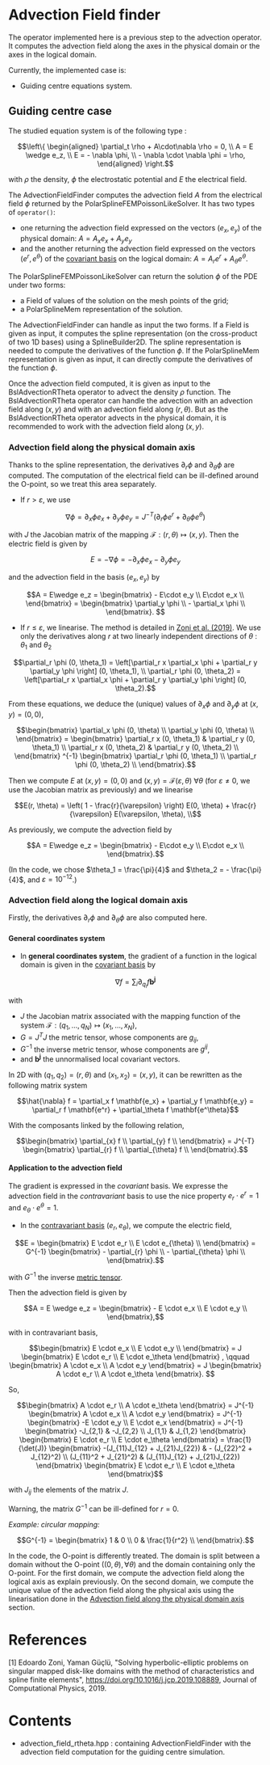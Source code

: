 # Advection Field finder


The operator implemented here is a previous step to the advection operator. 
It computes the advection field along the axes in the physical domain or the axes in the logical domain.

Currently, the implemented case is:
* Guiding centre equations system.


## Guiding centre case

The studied equation system is of the following type : 
```math
\left\{
\begin{aligned}
\partial_t \rho + A\cdot\nabla \rho = 0, \\
A = E \wedge e_z, \\
E = - \nabla  \phi, \\
- \nabla \cdot \nabla \phi = \rho,
\end{aligned}
\right.
```

with $`\rho`$ the density, $`\phi`$ the electrostatic potential and $`E`$ the electrical field. 

The AdvectionFieldFinder computes the advection field $`A`$ from the electrical field $`\phi`$ returned by the PolarSplineFEMPoissonLikeSolver. 
It has two types of `operator()`: 
* one returning the advection field expressed on the vectors $`(e_x, e_y)`$ of the physical domain: $`A = A_x e_x + A_y e_y`$
* and the another returning the advection field expressed on the vectors $`(e^r, e^\theta)`$ of the [covariant basis](#docs_mathematical_and_physical_conventions) on the logical domain: $`A = A_r e^r + A_\theta e^\theta`$. 

The PolarSplineFEMPoissonLikeSolver can return the solution $`\phi`$ of the PDE under two forms:
* a Field of values of the solution on the mesh points of the grid; 
* a PolarSplineMem representation of the solution. 

The AdvectionFieldFinder can handle as input the two forms. 
If a Field is given as input, it computes the spline representation (on the cross-product of two 1D bases) using a SplineBuilder2D. 
The spline representation is needed to compute the derivatives of the function $`\phi`$. 
If the PolarSplineMem representation is given as input, it can directly compute the derivatives of the function $`\phi`$. 

Once the advection field computed, it is given as input to the BslAdvectionRTheta operator to advect the density $`\rho`$ function. 
The BslAdvectionRTheta operator can handle the advection with an advection field along $`(x,y)`$ and with an advection field along $`(r,\theta)`$. 
But as the BslAdvectionRTheta operator advects in the physical domain, it is recommended to work with the advection field along $`(x,y)`$.


### Advection field along the physical domain axis 

Thanks to the spline representation, the derivatives $`\partial_r \phi`$ and $`\partial_\theta \phi`$ are computed. 
The computation of the electrical field can be ill-defined around the O-point, so we treat this area separately. 

* If $`r > \varepsilon`$, we use 
```math
\nabla \phi
= \partial_x \phi e_x + \partial_y \phi e_y 
= J^{-T} (\partial_r \phi e^r + \partial_\theta \phi e^\theta) 
```

with $`J`$  the Jacobian matrix of the mapping $`\mathcal{F}: (r,\theta)\mapsto(x,y)`$. Then the electric field is given by 
```math
E = -\nabla \phi
= - \partial_x \phi e_x - \partial_y \phi e_y 
```

and the advection field in the basis $`(e_x, e_y)`$ by
```math
A = E\wedge e_z 
= 
\begin{bmatrix}
    - E\cdot e_y  \\
      E\cdot e_x  \\
\end{bmatrix} 
= 
\begin{bmatrix}
    \partial_y \phi \\
    - \partial_x \phi \\
\end{bmatrix}. 
```

* If $`r \leq \varepsilon`$, we linearise. The method is detailed in [Zoni et al. (2019)](#zoni). We use only the derivatives along $`r`$ at two linearly independent directions of $`\theta`$ : $`\theta_1`$ and $`\theta_2`$
```math
\partial_r \phi (0, \theta_1) = \left[\partial_r x  \partial_x \phi + \partial_r y  \partial_y \phi \right] (0, \theta_1), \\
\partial_r \phi (0, \theta_2) = \left[\partial_r x  \partial_x \phi + \partial_r y  \partial_y \phi \right] (0, \theta_2).
```

From these equations, we deduce the (unique) values of $`\partial_x\phi`$ and $`\partial_y\phi`$ at $`(x,y) = (0,0)`$,

```math
\begin{bmatrix}
    \partial_x \phi (0, \theta) \\
    \partial_y \phi (0, \theta) \\
\end{bmatrix}
 = 
 \begin{bmatrix}
    \partial_r x (0, \theta_1)  & \partial_r y (0, \theta_1) \\
    \partial_r x (0, \theta_2)  & \partial_r y (0, \theta_2) \\
\end{bmatrix} ^{-1}
\begin{bmatrix}
    \partial_r \phi (0, \theta_1)  \\
   \partial_r \phi (0, \theta_2) \\
\end{bmatrix}.
```

Then we compute $`E`$ at $`(x,y) = (0,0)`$ and $`(x,y) = \mathcal{F}(\varepsilon,\theta)`$ $`\forall \theta`$ (for $`\varepsilon\neq 0`$, we use the Jacobian matrix as previously) and we linearise

```math
E(r, \theta) = \left( 1 - \frac{r}{\varepsilon} \right)  E(0, \theta) + \frac{r}{\varepsilon} E(\varepsilon, \theta), \\
```

As previously, we compute the advection field by 
```math
A = E\wedge e_z 
= 
\begin{bmatrix}
    - E\cdot e_y  \\
      E\cdot e_x  \\
\end{bmatrix}.
```

(In the code, we chose $`\theta_1 = \frac{\pi}{4}`$ and $`\theta_2  = - \frac{\pi}{4}`$, and $\varepsilon = 10^{-12}$.)


### Advection field along the logical domain axis

Firstly, the derivatives $`\partial_r \phi`$ and $`\partial_\theta \phi`$ are also computed here. 

#### General coordinates system 
* In **general coordinates system**, the gradient of a function in the logical domain is given in the [covariant basis](#docs_mathematical_and_physical_conventions) by 

```math
\nabla f = \sum_i \partial_{q_i} f \mathbf{b^j}
```

with 
* $`J`$ the Jacobian matrix associated with the mapping function of the system $`\mathcal{F}:(q_1,..., q_N)\mapsto(x_1, ..., x_N)`$, 
* $`G = J^T J`$ the metric tensor, whose components are $`g_{ij}`$,  
* $`G^{-1}`$ the inverse metric tensor, whose components are $`g^{ij}`$, 
* and $`\mathbf{b^j}`$ the unnormalised local covariant vectors. 

In 2D with $`(q_1, q_2) = (r,\theta)`$ and $`(x_1, x_2) = (x,y)`$, it can be rewritten as the following matrix system 
```math
\hat{\nabla} f 
= \partial_x f \mathbf{e_x} + \partial_y f \mathbf{e_y}
= \partial_r f \mathbf{e^r} + \partial_\theta f \mathbf{e^\theta}
```

With the composants linked by the following relation, 
```math
\begin{bmatrix}
    \partial_{x} f \\
    \partial_{y} f \\
\end{bmatrix}
= 
J^{-T}
\begin{bmatrix}
    \partial_{r} f \\
    \partial_{\theta} f \\
\end{bmatrix}.
```


#### Application to the advection field
The gradient is expressed in the *covariant* basis. We expresse the advection field in the *contravariant* basis to use the nice property $`e_r\cdot e^r = 1`$ and $`e_\theta\cdot e^\theta = 1`$. 
* In the [contravariant basis](#docs_mathematical_and_physical_coneventions) $`(e_r, e_\theta)`$, 
we compute the electric field,
```math
E
= 
\begin{bmatrix}
    E \cdot e_r \\
    E \cdot e_{\theta} \\
\end{bmatrix}
= 
G^{-1}
\begin{bmatrix}
    - \partial_{r} \phi \\
    - \partial_{\theta} \phi \\
\end{bmatrix}.
```

with $`G^{-1}`$ the inverse [metric tensor](#docs_mathematical_and_physical_coneventions__Metric_tensor). 

Then the advection field is given by 
```math
A = E \wedge e_z = 
\begin{bmatrix}
    - E \cdot e_x \\
      E \cdot e_y \\
\end{bmatrix},
```

with in contravariant basis, 
```math
\begin{bmatrix}
    E \cdot e_x \\
    E \cdot e_y \\
\end{bmatrix}
= 
J
\begin{bmatrix}
    E \cdot e_r \\
    E \cdot e_\theta
\end{bmatrix} ,
\qquad
\begin{bmatrix}
    A \cdot e_x \\
    A \cdot e_y
\end{bmatrix}
= 
J
\begin{bmatrix}
    A \cdot e_r \\
    A \cdot e_\theta
\end{bmatrix}. 
```

So, 
```math
\begin{bmatrix}
    A \cdot e_r \\
    A \cdot e_\theta
\end{bmatrix}
= J^{-1}
\begin{bmatrix}
    A \cdot e_x \\
    A \cdot e_y
\end{bmatrix}
= J^{-1}
\begin{bmatrix}
    -E \cdot e_y \\
     E \cdot e_x
\end{bmatrix}
= J^{-1}
\begin{bmatrix}
    -J_{2,1} & -J_{2,2} \\
    J_{1,1} & J_{1,2}
\end{bmatrix}
\begin{bmatrix}
    E \cdot e_r \\
    E \cdot e_\theta
\end{bmatrix}
= \frac{1}{\det(J)}
\begin{bmatrix}
    -(J_{11}J_{12} + J_{21}J_{22}) &  - (J_{22}^2 + J_{12}^2) \\
    (J_{11}^2 + J_{21}^2)          & (J_{11}J_{12} + J_{21}J_{22})
\end{bmatrix}
\begin{bmatrix}
    E \cdot e_r \\
    E \cdot e_\theta
\end{bmatrix}
```

with $`J_{ij}`$ the elements of the matrix *J*. 

Warning, the matrix $`G^{-1}`$ can be ill-defined for $r = 0$. 

*Example: circular mapping:* 
```math
G^{-1}
= 
\begin{bmatrix}
    1 & 0 \\
    0 & \frac{1}{r^2} \\
\end{bmatrix}.
```

In the code, the O-point is differently treated. The domain is split between a domain without the O-point ($`(0,\theta), \forall \theta`$) and the domain containing only the O-point. For the first domain, we compute the advection field along the logical axis as explain previously. On the second domain, we compute the unique value of the advection field along the physical axis using the linearisation done in the [Advection field along the physical domain axis](#src_geometryRTheta_advection_field__Guiding_centre_case) section.



# References 

<a name="zoni"></a> [1] Edoardo Zoni, Yaman Güçlü, "Solving hyperbolic-elliptic problems on singular mapped disk-like domains with the 
method of characteristics and spline finite elements", https://doi.org/10.1016/j.jcp.2019.108889, Journal of Computational Physics, 2019.


# Contents

* advection\_field\_rtheta.hpp : containing AdvectionFieldFinder with the advection field computation for the guiding centre simulation. 
